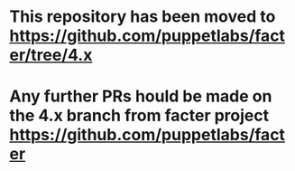 # This repository has been moved to https://github.com/puppetlabs/facter/tree/4.x
# Any further PRs hould be made on the 4.x branch from facter project https://github.com/puppetlabs/facter

